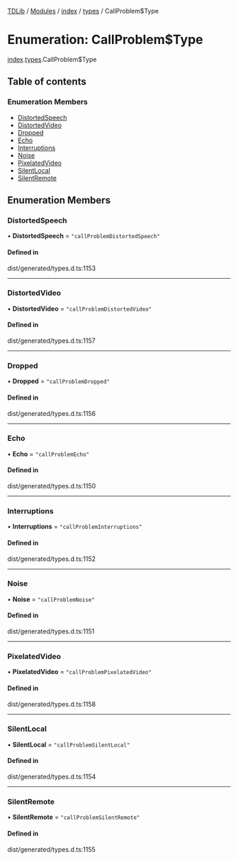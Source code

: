 [TDLib](../README.md) / [Modules](../modules.md) / [index](../modules/index.md) / [types](../modules/index.types.md) / CallProblem$Type

# Enumeration: CallProblem$Type

[index](../modules/index.md).[types](../modules/index.types.md).CallProblem$Type

## Table of contents

### Enumeration Members

- [DistortedSpeech](index.types.CallProblem_Type.md#distortedspeech)
- [DistortedVideo](index.types.CallProblem_Type.md#distortedvideo)
- [Dropped](index.types.CallProblem_Type.md#dropped)
- [Echo](index.types.CallProblem_Type.md#echo)
- [Interruptions](index.types.CallProblem_Type.md#interruptions)
- [Noise](index.types.CallProblem_Type.md#noise)
- [PixelatedVideo](index.types.CallProblem_Type.md#pixelatedvideo)
- [SilentLocal](index.types.CallProblem_Type.md#silentlocal)
- [SilentRemote](index.types.CallProblem_Type.md#silentremote)

## Enumeration Members

### DistortedSpeech

• **DistortedSpeech** = ``"callProblemDistortedSpeech"``

#### Defined in

dist/generated/types.d.ts:1153

___

### DistortedVideo

• **DistortedVideo** = ``"callProblemDistortedVideo"``

#### Defined in

dist/generated/types.d.ts:1157

___

### Dropped

• **Dropped** = ``"callProblemDropped"``

#### Defined in

dist/generated/types.d.ts:1156

___

### Echo

• **Echo** = ``"callProblemEcho"``

#### Defined in

dist/generated/types.d.ts:1150

___

### Interruptions

• **Interruptions** = ``"callProblemInterruptions"``

#### Defined in

dist/generated/types.d.ts:1152

___

### Noise

• **Noise** = ``"callProblemNoise"``

#### Defined in

dist/generated/types.d.ts:1151

___

### PixelatedVideo

• **PixelatedVideo** = ``"callProblemPixelatedVideo"``

#### Defined in

dist/generated/types.d.ts:1158

___

### SilentLocal

• **SilentLocal** = ``"callProblemSilentLocal"``

#### Defined in

dist/generated/types.d.ts:1154

___

### SilentRemote

• **SilentRemote** = ``"callProblemSilentRemote"``

#### Defined in

dist/generated/types.d.ts:1155
